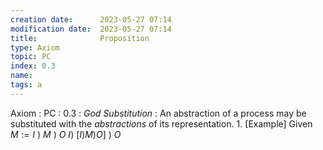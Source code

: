 ```yaml
---
creation date:		2023-05-27 07:14
modification date:	2023-05-27 07:14
title: 				Proposition
type: Axiom
topic: PC
index: 0.3
name: 
tags: a
---
```


Axiom : PC : 0.3 : *God Substitution* : An abstraction of a process may be substituted with the $abstractions$ of its representation.
	1. [Example] Given $M := I\ )\ M\ )\ O$  $I )\ [ I ) M ) O ]\ )\ O$
